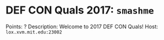 # DEF CON Quals 2017: `smashme`

Points: ?
Description: Welcome to 2017 DEF CON Quals!
Host: `lox.xvm.mit.edu:23002`
